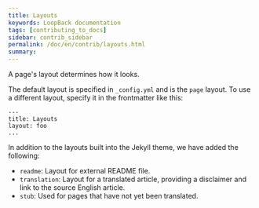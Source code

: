 ```yaml
---
title: Layouts
keywords: LoopBack documentation
tags: [contributing_to_docs]
sidebar: contrib_sidebar
permalink: /doc/en/contrib/layouts.html
summary:
---
```


A page's layout determines how it looks.  

The default layout is specified in `_config.yml` and is the `page` layout.
To use a different layout,  specify it in the frontmatter like this:

```
---
title: Layouts
layout: foo
...
```

In addition to the layouts built into the Jekyll theme, we have added the following:

- `readme`: Layout for external README file.
- `translation`: Layout for a translated article, providing a disclaimer and link to the source English article.
- `stub`: Used for pages that have not yet been translated.
